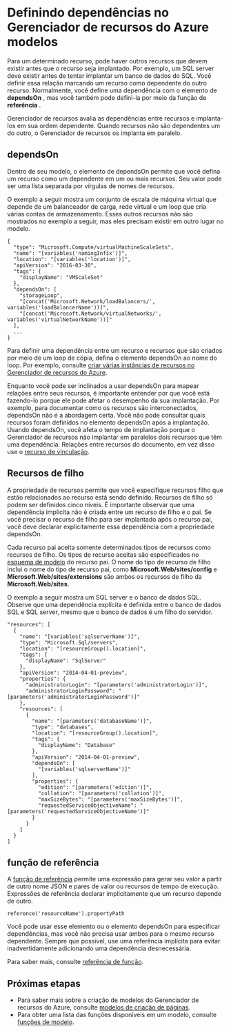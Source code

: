 <properties
   pageTitle="Dependências no Gerenciador de recurso modelos | Microsoft Azure"
   description="Descreve como definir um recurso como dependente outro recurso durante a implantação para garantir recursos sejam implantados na ordem correta."
   services="azure-resource-manager"
   documentationCenter="na"
   authors="tfitzmac"
   manager="timlt"
   editor=""/>

<tags
   ms.service="azure-resource-manager"
   ms.devlang="na"
   ms.topic="article"
   ms.tgt_pltfrm="na"
   ms.workload="na"
   ms.date="09/12/2016"
   ms.author="tomfitz"/>

# <a name="defining-dependencies-in-azure-resource-manager-templates"></a>Definindo dependências no Gerenciador de recursos do Azure modelos

Para um determinado recurso, pode haver outros recursos que devem existir antes que o recurso seja implantado. Por exemplo, um SQL server deve existir antes de tentar implantar um banco de dados do SQL. Você definir essa relação marcando um recurso como dependente do outro recurso. Normalmente, você define uma dependência com o elemento de **dependsOn** , mas você também pode defini-la por meio da função de **referência** . 

Gerenciador de recursos avalia as dependências entre recursos e implanta-los em sua ordem dependente. Quando recursos não são dependentes um do outro, o Gerenciador de recursos os implanta em paralelo.

## <a name="dependson"></a>dependsOn

Dentro de seu modelo, o elemento de dependsOn permite que você defina um recurso como um dependente em um ou mais recursos. Seu valor pode ser uma lista separada por vírgulas de nomes de recursos. 

O exemplo a seguir mostra um conjunto de escala de máquina virtual que depende de um balanceador de carga, rede virtual e um loop que cria várias contas de armazenamento. Esses outros recursos não são mostrados no exemplo a seguir, mas eles precisam existir em outro lugar no modelo.

    {
      "type": "Microsoft.Compute/virtualMachineScaleSets",
      "name": "[variables('namingInfix')]",
      "location": "[variables('location')]",
      "apiVersion": "2016-03-30",
      "tags": {
        "displayName": "VMScaleSet"
      },
      "dependsOn": [
        "storageLoop",
        "[concat('Microsoft.Network/loadBalancers/', variables('loadBalancerName'))]",
        "[concat('Microsoft.Network/virtualNetworks/', variables('virtualNetworkName'))]"
      ],
      ...
    }

Para definir uma dependência entre um recurso e recursos que são criados por meio de um loop de cópia, defina o elemento dependsOn ao nome do loop. Por exemplo, consulte [criar várias instâncias de recursos no Gerenciador de recursos do Azure](resource-group-create-multiple.md).

Enquanto você pode ser inclinados a usar dependsOn para mapear relações entre seus recursos, é importante entender por que você está fazendo-lo porque ele pode afetar o desempenho da sua implantação. Por exemplo, para documentar como os recursos são interconectados, dependsOn não é a abordagem certa. Você não pode consultar quais recursos foram definidos no elemento dependsOn após a implantação. Usando dependsOn, você afeta o tempo de implantação porque o Gerenciador de recursos não implantar em paralelos dois recursos que têm uma dependência. Relações entre recursos do documento, em vez disso use o [recurso de vinculação](resource-group-link-resources.md).

## <a name="child-resources"></a>Recursos de filho

A propriedade de recursos permite que você especifique recursos filho que estão relacionados ao recurso está sendo definido. Recursos de filho só podem ser definidos cinco níveis. É importante observar que uma dependência implícita não é criada entre um recurso de filho e o pai. Se você precisar o recurso de filho para ser implantado após o recurso pai, você deve declarar explicitamente essa dependência com a propriedade dependsOn. 

Cada recurso pai aceita somente determinados tipos de recursos como recursos de filho. Os tipos de recurso aceitas são especificados no [esquema de modelo](https://github.com/Azure/azure-resource-manager-schemas) do recurso pai. O nome do tipo de recurso de filho inclui o nome do tipo de recurso pai, como **Microsoft.Web/sites/config** e **Microsoft.Web/sites/extensions** são ambos os recursos de filho da **Microsoft.Web/sites**.

O exemplo a seguir mostra um SQL server e o banco de dados SQL. Observe que uma dependência explícita é definida entre o banco de dados SQL e SQL server, mesmo que o banco de dados é um filho do servidor.

    "resources": [
      {
        "name": "[variables('sqlserverName')]",
        "type": "Microsoft.Sql/servers",
        "location": "[resourceGroup().location]",
        "tags": {
          "displayName": "SqlServer"
        },
        "apiVersion": "2014-04-01-preview",
        "properties": {
          "administratorLogin": "[parameters('administratorLogin')]",
          "administratorLoginPassword": "[parameters('administratorLoginPassword')]"
        },
        "resources": [
          {
            "name": "[parameters('databaseName')]",
            "type": "databases",
            "location": "[resourceGroup().location]",
            "tags": {
              "displayName": "Database"
            },
            "apiVersion": "2014-04-01-preview",
            "dependsOn": [
              "[variables('sqlserverName')]"
            ],
            "properties": {
              "edition": "[parameters('edition')]",
              "collation": "[parameters('collation')]",
              "maxSizeBytes": "[parameters('maxSizeBytes')]",
              "requestedServiceObjectiveName": "[parameters('requestedServiceObjectiveName')]"
            }
          }
        ]
      }
    ]


## <a name="reference-function"></a>função de referência

A [função de referência](resource-group-template-functions.md#reference) permite uma expressão para gerar seu valor a partir de outro nome JSON e pares de valor ou recursos de tempo de execução. Expressões de referência declarar implicitamente que um recurso depende de outro. 

    reference('resourceName').propertyPath

Você pode usar esse elemento ou o elemento dependsOn para especificar dependências, mas você não precisa usar ambos para o mesmo recurso dependente. Sempre que possível, use uma referência implícita para evitar inadvertidamente adicionando uma dependência desnecessária.

Para saber mais, consulte [referência de função](resource-group-template-functions.md#reference).

## <a name="next-steps"></a>Próximas etapas

- Para saber mais sobre a criação de modelos do Gerenciador de recursos do Azure, consulte [modelos de criação de páginas](resource-group-authoring-templates.md). 
- Para obter uma lista das funções disponíveis em um modelo, consulte [funções de modelo](resource-group-template-functions.md).

